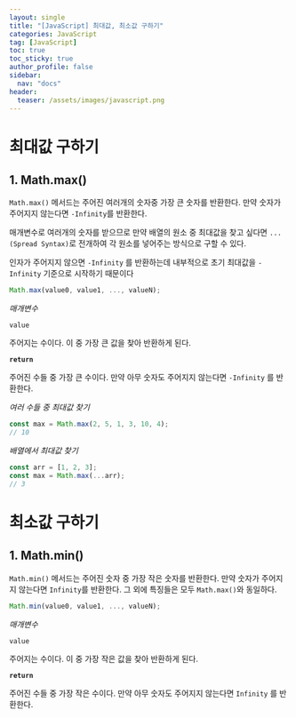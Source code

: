 ```yaml
---
layout: single
title: "[JavaScript] 최대값, 최소값 구하기"
categories: JavaScript
tag: [JavaScript]
toc: true
toc_sticky: true
author_profile: false
sidebar:
  nav: "docs"
header:
  teaser: /assets/images/javascript.png
---
```


# 최대값 구하기

## 1. Math.max()

`Math.max()` 메서드는 주어진 여러개의 숫자중 가장 큰 숫자를 반환한다. 만약 숫자가 주어지지 않는다면 `-Infinity`를 반환한다.

매개변수로 여러개의 숫자를 받으므로 만약 배열의 원소 중 최대값을 찾고 싶다면 `...(Spread Syntax)`로 전개하여 각 원소를 넣어주는 방식으로 구할 수 있다.

인자가 주어지지 않으면 `-Infinity` 를 반환하는데 내부적으로 초기 최대값을 `-Infinity` 기준으로 시작하기 때문이다

```js
Math.max(value0, value1, ..., valueN);
```

_매개변수_

`value`

주어지는 수이다. 이 중 가장 큰 값을 찾아 반환하게 된다.

**`return`**

주어진 수들 중 가장 큰 수이다. 만약 아무 숫자도 주어지지 않는다면 `-Infinity` 를 반환한다.

_여러 수들 중 최대값 찾기_

```js
const max = Math.max(2, 5, 1, 3, 10, 4);
// 10
```

_배열에서 최대값 찾기_

```js
const arr = [1, 2, 3];
const max = Math.max(...arr);
// 3
```

# 최소값 구하기

## 1. Math.min()

`Math.min()` 메서드는 주어진 숫자 중 가장 작은 숫자를 반환한다. 만약 숫자가 주어지지 않는다면 `Infinity`를 반환한다. 그 외에 특징들은 모두 `Math.max()`와 동일하다.

```js
Math.min(value0, value1, ..., valueN);
```

_매개변수_

`value`

주어지는 수이다. 이 중 가장 작은 값을 찾아 반환하게 된다.

**`return`**

주어진 수들 중 가장 작은 수이다. 만약 아무 숫자도 주어지지 않는다면 `Infinity` 를 반환한다.
